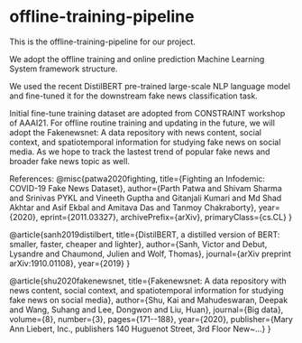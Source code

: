 # offline-training-pipeline
This is the offline-training-pipeline for our project.

We adopt the offline training and online prediction Machine Learning System framework structure. 

We used the recent DistilBERT pre-trained large-scale NLP language model and fine-tuned it for the downstream fake news classification task.

Initial fine-tune training dataset are adopted from CONSTRAINT workshop of AAAI21. For offline routine training and updating in the future, we will adopt the Fakenewsnet: A data repository with news content, social context, and spatiotemporal information for studying fake news on social media. As we hope to track the lastest trend of popular fake news and broader fake news topic as well.


References:
@misc{patwa2020fighting, 
  title={Fighting an Infodemic: COVID-19 Fake News Dataset}, 
  author={Parth Patwa and Shivam Sharma and Srinivas PYKL and Vineeth Guptha and Gitanjali Kumari and Md Shad Akhtar and Asif Ekbal and Amitava Das and Tanmoy Chakraborty}, 
  year={2020}, 
  eprint={2011.03327}, 
  archivePrefix={arXiv}, 
  primaryClass={cs.CL} 
}

@article{sanh2019distilbert,
  title={DistilBERT, a distilled version of BERT: smaller, faster, cheaper and lighter},
  author={Sanh, Victor and Debut, Lysandre and Chaumond, Julien and Wolf, Thomas},
  journal={arXiv preprint arXiv:1910.01108},
  year={2019}
}

@article{shu2020fakenewsnet,
  title={Fakenewsnet: A data repository with news content, social context, and spatiotemporal information for studying fake news on social media},
  author={Shu, Kai and Mahudeswaran, Deepak and Wang, Suhang and Lee, Dongwon and Liu, Huan},
  journal={Big data},
  volume={8},
  number={3},
  pages={171--188},
  year={2020},
  publisher={Mary Ann Liebert, Inc., publishers 140 Huguenot Street, 3rd Floor New~…}
}

